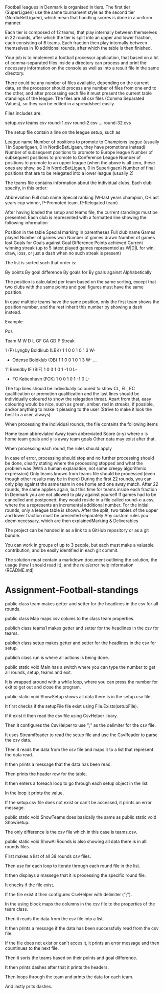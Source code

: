 Football leagues in Denmark is organised in tiers. The first tier (SuperLigaen) use the same tournament style as the second tier (NordicBetLigaen), which mean that handling scores is done in a uniform manner.

 

Each tier is composed of 12 teams, that play internally between themselves in 22 rounds, after which the tier is split into an upper and lower fraction, each consisting of 6 teams. Each fraction then play internally between themselves in 10 additional rounds, after which the table is then finished.

 

Your job is to implement a football processor application, that based on a lot of comma-separated files inside a directory can process and print the necessary information on the console as well as into a result file in the same directory.

 

There could be any number of files available, depending on the current data, so the processor should process any number of files from one end to the other, and after processing each file it must present the current table standings of the league. The files are all csv files (Comma Separated Values), so they can be edited in a spreadsheet easily.

 

Files includes are:

setup.csv
teams.csv
round-1.csv
round-2.csv
…
round-32.cvs
 

The setup file contain a line on the league setup, such as

League name
Number of positions to promote to Champions league 
(usually 1 in Superligaen, 0 in NordicBetLigaen, they have promotions instead)
Number of subsequent positions to promote to Europe league
Number of subsequent positions to promote to Conference League
Number of positions to promote to an upper league 
(when the above is all zero, these ones are show, so 2 in NordicBetLigaen, 0 in Superligaen)
Number of final positions that are to be relegated into a lower league (usually 2)
 

The teams file contains information about the individual clubs, Each club specify, in this order:

Abbreviation
Full club name
Special ranking 
(W-last years champion, C-Last years cup winner, P-Promoted team, R-Relegated team)
 

 

After having loaded the setup and teams file, the current standings must be presented. Each club is represented with a formatted line showing the following information

Position in the table
Special marking in parentheses
Full club name
Games played
Number of games won
Number of games drawn
Number of games lost
Goals for
Goals against
Goal Difference
Points achieved
Current winning streak (up to 5 latest played games represented as W|D|L for win, draw, loss, or just a dash when no such streak is present)
 

The list is sorted such that order is:

By points
By goal difference
By goals for
By goals against
Alphabetically 
 

The position is calculated per team based on the same sorting, except that two clubs with the same points and goal figures must have the same position.

 

In case multiple teams have the same position, only the first team shows the position number, and the rest inherit this number by showing a dash instead.

 

Example:

 

Pos

 

Team M W D L GF GA GD P Streak 

1 (P) Lyngby Boldklub (LBK) 1 1 0 0 1 0 1 3 W-

-  Odense Boldklub (OB) 1 1 0 0 1 0 1 3 W-
…

11 Brøndby IF (BIF) 1 0 0 1 0 1 -1 0 L-

- FC København (FCK) 1 0 0 1 0 1 -1 0 L-

 

The top lines should be individually coloured to show CL, EL, EC qualification or promotion qualification and the last lines should be individually coloured to show the relegation threat. Apart from that, easy colouring would be nice, such as green, amber, red in streaks, if possible, and/or anything to make it pleasing to the user (Strive to make it look the best to a user, always)

 

When processing the individual rounds, the file contains the following items

Home team abbreviated
Away team abbreviated
Score (x-y) where x is home team goals and y is away team goals
Other data may exist after that.
 

 

 

When processing each round, the rules should apply

 

In case of error, processing should stop and no further processing should be done, clearly stating where the processing stopped and what the problem was (With a human explanation, not some creepy algorithmic expression)
Only teams known from teams file should be processed (even though other results may be in there)
During the first 22 rounds, you can only play against the same team in one home and one away match. After 22 rounds, the same applies again, but this time for teams inside each fraction
In Denmark you are not allowed to play against yourself
If games had to be cancelled and postponed, they would reside in a file called round-x-a.csv, where the a represents an incremental additional number.
For the initial rounds, only a league table is shown. After the split, two tables of the upper and lower fraction must be presented separately
Any custom rules you deem necessary, which are then explainedMarking & Deliverables
 

The project can be handed in as a link to a GitHub repository or as a git bundle.

 

You can work in groups of up to 3 people, but each must make a valuable contribution, and be easily identified in each git commit.

 

The solution must contain a markdown document outlining the solution, the usage (how I should read it), and the rule/error help information (README.md)



# Assignment-Football-standings

public class team makes getter and setter for the headlines in the csv for all rounds. 

public class Map maps csv colums to the class team properties.

publich class teams1 makes getter and setter for the headlines in the csv for teams.

publich class setup makes getter and setter for the headlines in the csv for setup.

publich class run is where all actions is being done. 

public static void Main has a switch where you can type the number to get all rounds, setup, teams and exit.

It is wrapped around with a while loop, where you can press the number for exit to get out and close the program.


public static void ShowSetup shows all data there is in the setup.csv file.

It first checks if the setupFile file exist using File.Exists(setupFile).

If it exist it then read the csv file using CsvHelper libary.

Then it configures the CsvHelper to use ";" as the delimiter for the csv file.

It uses StreamReader to read the setup file and use the CsvReader to parse the csv data.

Then it reads the data from the csv file and maps it to a list that represent the data read.

It then prints a message that the data has been read.

Then prints the header row for the table.

It then enters a foreach loop to go through each setup object in the list.

In the loop it prints the value.

If the setup.csv file does not exist or can't be accessed, it prints an error message.


 public static void ShowTeams does basically the same as public static void ShowSetup.
 
 The only difference is the csv file which in this case is teams.csv.
 

 public static void ShowAllRounds is also showing all data there is in all rounds files.
 
 First makes a list of all 38 rounds csv files.
 
 Then use for each loop to iterate through each round file in the list.
 
 It then displays a massege that it is processing the specific round file.
 
 It checks if the file exist.
 
 If the file exist it then configures CsvHelper with delimiter (";"). 
 
 In the using block maps the columns in the csv file to the properties of the team class.
 
 Then it reads the data from the csv file into a list.
 
 It then prints a message if the data has been successfully read from the csv file.
 
 If the file does not exist or can't acces it, it prints an error message and then countinues to the next file.
 
 Then it sorts the teams based on their points and goal difference.
 
 It then prints dashes after that it prints the headers.
 
 Then loops through the team and prints the data for each team.
 
 And lastly prits dashes.
 
 
